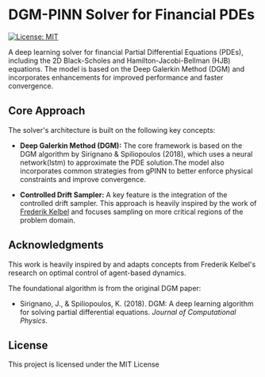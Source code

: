 # DGM-PINN Solver for Financial PDEs

[![License: MIT](https://img.shields.io/badge/License-MIT-yellow.svg)](https://opensource.org/licenses/MIT)

A deep learning solver for financial Partial Differential Equations (PDEs), including the 2D Black-Scholes and Hamilton-Jacobi-Bellman (HJB) equations. The model is based on the Deep Galerkin Method (DGM) and incorporates enhancements for improved performance and faster convergence.

## Core Approach

The solver's architecture is built on the following key concepts:

- **Deep Galerkin Method (DGM):** The core framework is based on the DGM algorithm by Sirignano & Spiliopoulos (2018), which uses a neural network(lstm) to approximate the PDE solution.The model also incorporates common strategies from gPINN to better enforce physical constraints and improve convergence.

- **Controlled Drift Sampler:** A key feature is the integration of the controlled drift sampler. This approach is heavily inspired by the work of [Frederik Kelbel](https://github.com/FreditorK/Optimal-Control-of-Agent-Based-Dynamics) and focuses sampling on more critical regions of the problem domain.

## Acknowledgments

This work is heavily inspired by and adapts concepts from Frederik Kelbel's research on optimal control of agent-based dynamics.

The foundational algorithm is from the original DGM paper:
- Sirignano, J., & Spiliopoulos, K. (2018). DGM: A deep learning algorithm for solving partial differential equations. *Journal of Computational Physics*.

## License

This project is licensed under the MIT License
